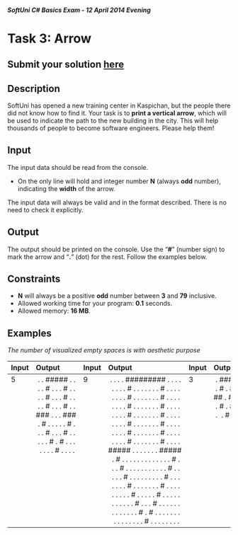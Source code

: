 ﻿#### _SoftUni C# Basics Exam - 12 April 2014 Evening_

# Task 3: Arrow

## Submit your solution [here](https://judge.softuni.bg/Contests/Practice/Index/7#2)

## Description   

SoftUni has opened a new training center in Kaspichan, but the people there did not know how to find it. Your task is to **print a vertical arrow**, which will be used to indicate the path to the new building in the city. This will help thousands of people to become software engineers. Please help them!

## Input  

The input data should be read from the console.  
- On the only line will hold and integer number **N** (always **odd** number), indicating the **width** of the arrow.   

The input data will always be valid and in the format described. There is no need to check it explicitly.

## Output

The output should be printed on the console. Use the “**#**” (number sign) to mark the arrow and “**.**” (dot) for the rest. Follow the examples below.

## Constraints

- **N** will always be a positive **odd** number between **3** and **79** inclusive.
- Allowed working time for your program: **0.1** seconds.
- Allowed memory: **16 MB**.

## Examples

_The number of visualized empty spaces is with aesthetic purpose_

|Input|Output|Input|Output|Input|Output|
|:-------------|:--------------|:-------------|:--------------|:-------------|:--------------|
|5<br/><br/><br/><br/><br/><br/><br/><br/><br/><br/><br/><br/><br/><br/><br/><br/><br/>| . . ##### . .<br/> . . # . . . # . .<br/> . . # . . . # . .<br/> . . # . . . # . .<br/>### . . . ###<br/> . # . . . . . # .<br/> . . # . . . # . .<br/> . . . # . # . . .<br/>  . . . . # . . . .<br/><br/><br/><br/><br/><br/><br/><br/><br/>|9<br/><br/><br/><br/><br/><br/><br/><br/><br/><br/><br/><br/><br/><br/><br/><br/><br/>| . . . . ######### . . . .<br/>  . . . . # . . . . . . . # . . . .<br/>  . . . . # . . . . . . . # . . . .<br/>  . . . . # . . . . . . . # . . . .<br/>  . . . . # . . . . . . . # . . . .<br/>  . . . . # . . . . . . . # . . . .<br/>  . . . . # . . . . . . . # . . . .<br/>  . . . . # . . . . . . . # . . . .<br/>##### . . . . . . . #####<br/>  . # . . . . . . . . . . . . . # .<br/>  . . # . . . . . . . . . . . # . .<br/>  . . . # . . . . . . . . . # . . .<br/>  . . . . # . . . . . . . # . . . .<br/>  . . . . . # . . . . . # . . . . .<br/>  . . . . . . # . . . # . . . . . .<br/>  . . . . . . . # . # . . . . . . .<br/>   . . . . . . . . # . . . . . . . .|3<br/><br/><br/><br/><br/><br/><br/><br/><br/><br/><br/><br/><br/><br/><br/><br/><br/>| . ### .<br/> . # . # .<br/>## . ##<br/> . # . # .<br/> .  . # . .<br/><br/><br/><br/><br/><br/><br/><br/><br/><br/><br/><br/><br/>|



